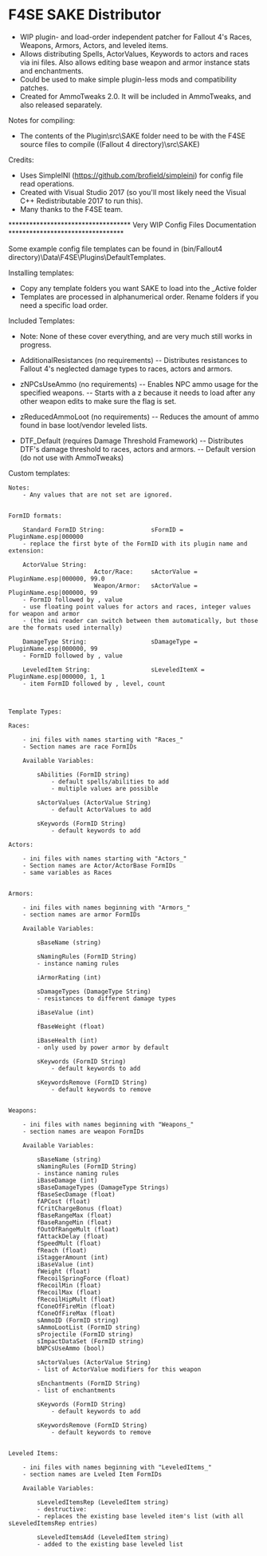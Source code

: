 F4SE SAKE Distributor
======================


- WIP plugin- and load-order independent patcher for Fallout 4's Races, Weapons, Armors, Actors, and leveled items. 
- Allows distributing Spells, ActorValues, Keywords to actors and races via ini files. Also allows editing base weapon and armor instance stats and enchantments.
- Could be used to make simple plugin-less mods and compatibility patches.
- Created for AmmoTweaks 2.0. It will be included in AmmoTweaks, and also released separately.


Notes for compiling:

- The contents of the Plugin\src\SAKE folder need to be with the F4SE source files to compile ((Fallout 4 directory)\src\SAKE\)


Credits:

- Uses SimpleINI (https://github.com/brofield/simpleini) for config file read operations.
- Created with Visual Studio 2017 (so you'll most likely need the Visual C++ Redistributable 2017 to run this).
- Many thanks to the F4SE team.



*********************************** Very WIP Config Files Documentation *********************************

Some example config file templates can be found in (bin/Fallout4 directory)\Data\F4SE\Plugins\DefaultTemplates.

Installing templates:
- Copy any template folders you want SAKE to load into the _Active folder
- Templates are processed in alphanumerical order. Rename folders if you need a specific load order.


Included Templates:
- Note: None of these cover everything, and are very much still works in progress.

*	AdditionalResistances			(no requirements)
--		Distributes resistances to Fallout 4's neglected damage types to races, actors and armors.

*	zNPCsUseAmmo					(no requirements)
--		Enables NPC ammo usage for the specified weapons.
-- 		Starts with a z because it needs to load after any other weapon edits to make sure the flag is set.

*	zReducedAmmoLoot				(no requirements)
--		Reduces the amount of ammo found in base loot/vendor leveled lists.

*	DTF_Default						(requires Damage Threshold Framework)
-- 		Distributes DTF's damage threshold to races, actors and armors.
--		Default version (do not use with AmmoTweaks)




Custom templates:

	Notes:
		- Any values that are not set are ignored.
		
	
	FormID formats:

		Standard FormID String: 			sFormID = PluginName.esp|000000
		- replace the first byte of the FormID with its plugin name and extension:

		ActorValue String:			
							Actor/Race:		sActorValue = PluginName.esp|000000, 99.0
							Weapon/Armor:	sActorValue = PluginName.esp|000000, 99
		- FormID followed by , value
		- use floating point values for actors and races, integer values for weapon and armor
		- (the ini reader can switch between them automatically, but those are the formats used internally)
		
		DamageType String:					sDamageType = PluginName.esp|000000, 99
		- FormID followed by , value
		
		LeveledItem String:					sLeveledItemX = PluginName.esp|000000, 1, 1
		- item FormID followed by , level, count
	
	
	
	Template Types:
	
	Races:
	
		- ini files with names starting with "Races_"
		- Section names are race FormIDs	
		
		Available Variables:
		
			sAbilities (FormID string)
				- default spells/abilities to add
				- multiple values are possible
				
			sActorValues (ActorValue String)
				- default ActorValues to add
			
			sKeywords (FormID String)
				- default keywords to add
		
	Actors:
	
		- ini files with names starting with "Actors_"
		- Section names are Actor/ActorBase FormIDs
		- same variables as Races
		
		
	Armors:
	
		- ini files with names beginning with "Armors_"
		- section names are armor FormIDs
		
		Available Variables:
			
			sBaseName (string)
			
			sNamingRules (FormID String)
			- instance naming rules
			
			iArmorRating (int)
			
			sDamageTypes (DamageType String)
			- resistances to different damage types
			
			iBaseValue (int)
			
			fBaseWeight (float)
			
			iBaseHealth (int)
			- only used by power armor by default
			
			sKeywords (FormID String)
				- default keywords to add
			
			sKeywordsRemove (FormID String)
				- default keywords to remove
			
			
	Weapons:
	
		- ini files with names beginning with "Weapons_"
		- section names are weapon FormIDs
		
		Available Variables:
			
			sBaseName (string)
			sNamingRules (FormID String)
			- instance naming rules
			iBaseDamage (int)
			sBaseDamageTypes (DamageType Strings)
			fBaseSecDamage (float)
			fAPCost (float)
			fCritChargeBonus (float)
			fBaseRangeMax (float)
			fBaseRangeMin (float)
			fOutOfRangeMult (float)
			fAttackDelay (float)
			fSpeedMult (float)
			fReach (float)
			iStaggerAmount (int)
			iBaseValue (int)
			fWeight (float)
			fRecoilSpringForce (float)
			fRecoilMin (float)
			fRecoilMax (float)
			fRecoilHipMult (float)
			fConeOfFireMin (float)
			fConeOfFireMax (float)
			sAmmoID (FormID string)
			sAmmoLootList (FormID string)
			sProjectile (FormID string)
			sImpactDataSet (FormID string)
			bNPCsUseAmmo (bool)
			
			sActorValues (ActorValue String)
			- list of ActorValue modifiers for this weapon
			
			sEnchantments (FormID String)
			- list of enchantments
			
			sKeywords (FormID String)
				- default keywords to add
			
			sKeywordsRemove (FormID String)
				- default keywords to remove
			
			
	Leveled Items:
	
		- ini files with names beginning with "LeveledItems_"
		- section names are Lveled Item FormIDs
		
		Available Variables:
			
			sLeveledItemsRep (LeveledItem string)
			- destructive:
			- replaces the existing base leveled item's list (with all sLeveledItemsRep entries)
			
			sLeveledItemsAdd (LeveledItem string)
			- added to the existing base leveled list
		
